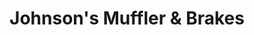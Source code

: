 ---
title: "Johnson's Muffler & Brakes"
url: /quincy/johnsons-muffler-and-brakes/
shop: car repair
---